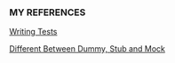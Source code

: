 











### MY REFERENCES

[Writing Tests](https://docs.phpunit.de/en/11.2/writing-tests-for-phpunit.html)

[Different Between Dummy, Stub and Mock](https://dev.to/ainamasylvain/demystifying-the-double-test-dummy-stub-mock-4ae)